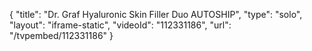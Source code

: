 {
    "title": "Dr. Graf Hyaluronic Skin Filler Duo  AUTOSHIP",
    "type": "solo",
    "layout": "iframe-static",
    "videoId": "112331186",
    "url": "\/tvpembed\/112331186"
}